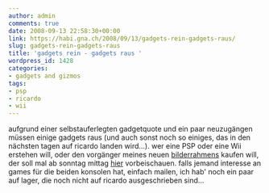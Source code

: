 ```yaml
---
author: admin
comments: true
date: 2008-09-13 22:58:30+00:00
link: https://habi.gna.ch/2008/09/13/gadgets-rein-gadgets-raus/
slug: gadgets-rein-gadgets-raus
title: 'gadgets rein - gadgets raus '
wordpress_id: 1428
categories:
- gadgets and gizmos
tags:
- psp
- ricardo
- wii
---
```


aufgrund einer selbstauferlegten gadgetquote und ein paar neuzugängen müssen einige gadgets raus (und auch sonst noch so einiges, das in den nächsten tagen auf ricardo landen wird...). wer eine PSP oder eine Wii erstehen will, oder den vorgänger meines neuen [bilderrahmens](https://habi.gna.ch/2008/09/09/gadget-2/) kaufen will, der soll mal ab sonntag mittag [hier](http://info.ricardo.ch/sxe) vorbeischauen. falls jemand interesse an games für die beiden konsolen hat, einfach mailen, ich hab' noch ein paar auf lager, die noch nicht auf ricardo ausgeschrieben sind...



